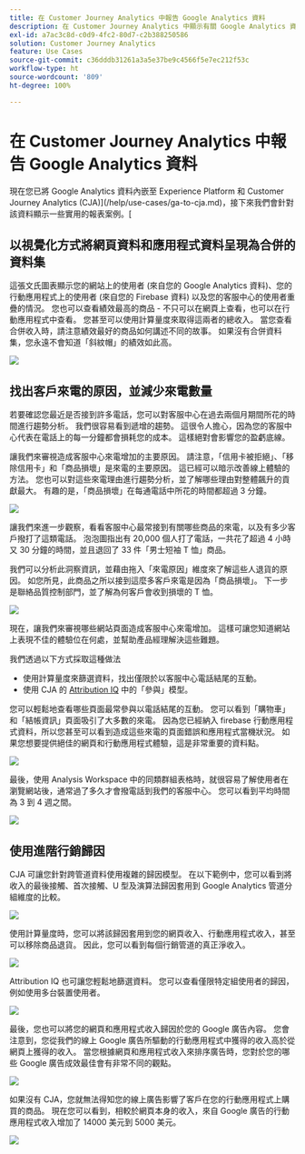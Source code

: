 ```yaml
---
title: 在 Customer Journey Analytics 中報告 Google Analytics 資料
description: 在 Customer Journey Analytics 中顯示有關 Google Analytics 資料的實用報表
exl-id: a7ac3c8d-c0d9-4fc2-80d7-c2b388250586
solution: Customer Journey Analytics
feature: Use Cases
source-git-commit: c36dddb31261a3a5e37be9c4566f5e7ec212f53c
workflow-type: ht
source-wordcount: '809'
ht-degree: 100%

---
```


# 在 Customer Journey Analytics 中報告 Google Analytics 資料

現在您已將 Google Analytics 資料內嵌至 Experience Platform 和 Customer Journey Analytics (CJA)](/help/use-cases/ga-to-cja.md)，接下來我們會針對該資料顯示一些實用的報表案例。[

## 以視覺化方式將網頁資料和應用程式資料呈現為合併的資料集

這張文氏圖表顯示您的網站上的使用者 (來自您的 Google Analytics 資料)、您的行動應用程式上的使用者 (來自您的 Firebase 資料) 以及您的客服中心的使用者重疊的情況。 您也可以查看績效最高的商品 - 不只可以在網頁上查看，也可以在行動應用程式中查看。 您甚至可以使用計算量度來取得這兩者的總收入。 當您查看合併收入時，請注意績效最好的商品如何講述不同的故事。 如果沒有合併資料集，您永遠不會知道「斜紋帽」的績效如此高。

![](assets/combined-datasets.png)

## 找出客戶來電的原因，並減少來電數量

若要確認您最近是否接到許多電話，您可以對客服中心在過去兩個月期間所花的時間進行趨勢分析。 我們很容易看到遞增的趨勢。 這很令人擔心，因為您的客服中心代表在電話上的每一分鐘都會損耗您的成本。 這樣絕對會影響您的盈虧底線。

讓我們來審視造成客服中心來電增加的主要原因。 請注意，「信用卡被拒絕」、「移除信用卡」和「商品損壞」是來電的主要原因。 這已經可以暗示改善線上體驗的方法。 您也可以對這些來電理由進行趨勢分析，並了解哪些理由對整體飆升的貢獻最大。 有趣的是，「商品損壞」在每通電話中所花的時間都超過 3 分鐘。

![](assets/call-volume.png)

讓我們來進一步觀察，看看客服中心最常接到有關哪些商品的來電，以及有多少客戶撥打了這類電話。 泡泡圖指出有 20,000 個人打了電話，一共花了超過 4 小時又 30 分鐘的時間，並且退回了 33 件「男士短袖 T 恤」商品。

我們可以分析此洞察資訊，並藉由拖入「來電原因」維度來了解這些人退貨的原因。 如您所見，此商品之所以接到這麼多客戶來電是因為「商品損壞」。 下一步是聯絡品質控制部門，並了解為何客戶會收到損壞的 T 恤。

![](assets/call-reason.png)

現在，讓我們來審視哪些網站頁面造成客服中心來電增加。 這樣可讓您知道網站上表現不佳的體驗位在何處，並幫助產品經理解決這些難題。

我們透過以下方式採取這種做法

* 使用計算量度來篩選資料，找出僅限於以客服中心電話結尾的互動。
* 使用 CJA 的 [Attribution IQ](https://experienceleague.adobe.com/docs/analytics-platform/using/cja-workspace/attribution/models.html?lang=zh-Hant#cja-workspace) 中的「參與」模型。

您可以輕鬆地查看哪些頁面最常參與以電話結尾的互動。 您可以看到「購物車」和「結帳資訊」頁面吸引了大多數的來電。 因為您已經納入 firebase 行動應用程式資料，所以您甚至可以看到造成這些來電的頁面錯誤和應用程式當機狀況。 如果您想要提供絕佳的網頁和行動應用程式體驗，這是非常重要的資料點。

![](assets/contributing-pages.png)

最後，使用 Analysis Workspace 中的同類群組表格時，就很容易了解使用者在瀏覽網站後，通常過了多久才會撥電話到我們的客服中心。 您可以看到平均時間為 3 到 4 週之間。

![](assets/cohort.png)

## 使用進階行銷歸因

CJA 可讓您針對跨管道資料使用複雜的歸因模型。 在以下範例中，您可以看到將收入的最後接觸、首次接觸、U 型及演算法歸因套用到 Google Analytics 管道分組維度的比較。

![](assets/mktg-attribution.png)

使用計算量度時，您可以將該歸因套用到您的網頁收入、行動應用程式收入，甚至可以移除商品退貨。 因此，您可以看到每個行銷管道的真正淨收入。

![](assets/calc-metric.png)

Attribution IQ 也可讓您輕鬆地篩選資料。 您可以查看僅限特定組使用者的歸因，例如使用多台裝置使用者。

![](assets/filter.png)

最後，您也可以將您的網頁和應用程式收入歸因於您的 Google 廣告內容。 您會注意到，您從我們的線上 Google 廣告所驅動的行動應用程式中獲得的收入高於從網頁上獲得的收入。 當您根據網頁和應用程式收入來排序廣告時，您對於您的哪些 Google 廣告成效最佳會有非常不同的觀點。

![](assets/google-ad.png)

如果沒有 CJA，您就無法得知您的線上廣告影響了客戶在您的行動應用程式上購買的商品。 現在您可以看到，相較於網頁本身的收入，來自 Google 廣告的行動應用程式收入增加了 14000 美元到 5000 美元。

![](assets/google-ad2.png)
